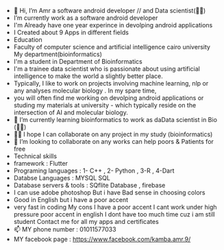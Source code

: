 - 👋 Hi, I’m Amr a software android developer   // and  Data scientist(👨‍💻)
- I’m currently work as a software android developer 
- I'm  Already have one year experince in devolping android applications
- I Created about 9 Apps in different fields 
- Education
- Faculty of computer science and artificial intelligence cairo university My department(bioinformatics)
-  I'm a student in Department of Bioinformatics 
-  I'm a trainee data scientist who is passionate about using artificial intelligence  to make the world a slightly better place.
-  Typically, I like to work on projects involving machine learning, nlp or any analyses molecular biology . In my spare time, 
-  you will often find me working on devolping android applications or studing my materials at university - which typically reside on the intersection of AI and molecular biology.
- 🌱 I’m currently learning bioinformatics to work as daData scientist in Bio (👨‍💻)
-  👀👀 I hope I can collaborate on any project in my study (bioinformatics)  
- 💞️  I’m looking to collaborate on any works can help poors & Patients for free
- Technical skills 
- framework : Flutter
- Programing languages :  1- C++  , 2- Python , 3-R , 4-Dart 
- Databse Languages : MYSQL SQL 
- Database servers & tools : SQflite Database , firebase
- I can use adobe photoshop But i have Bad sense in choosing colors 
- Good in English but i have a poor accent 
- very fast in coding 
My cons 
I have a poor accent
I cant work under high pressure
poor accent in english 
I dont have too much time cuz i am still student 
Contact me for all my apps and certificates 
- 📫 MY phone number : 01011577033
-  MY facebook page :  https://www.facebook.com/kamba.amr.9/
